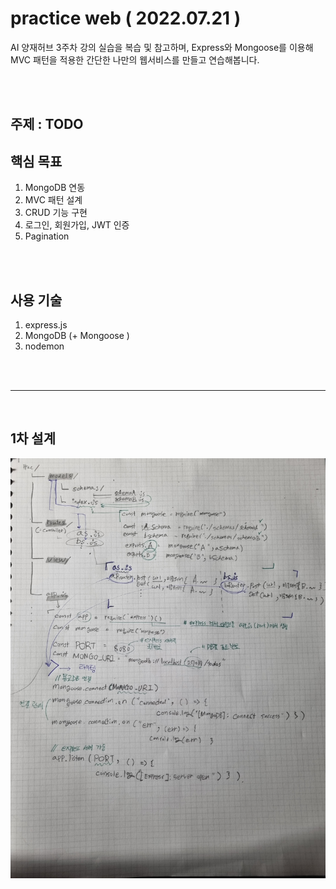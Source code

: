 # practice web ( 2022.07.21 )
AI 양재허브 3주차 강의 실습을 복습 및 참고하며, Express와 Mongoose를 이용해 MVC 패턴을 적용한 간단한 나만의 웹서비스를 만들고 연습해봅니다.

<br><br>

## 주제 : TODO

## 핵심 목표
1. MongoDB 연동
2. MVC 패턴 설계
3. CRUD 기능 구현
4. 로그인, 회원가입, JWT 인증
5. Pagination


<br><br>

## 사용 기술

1. express.js
2. MongoDB (+ Mongoose )
3. nodemon

<br><br>

---

<br>

## 1차 설계 

<img src="./docSource/img1.jpg" />

